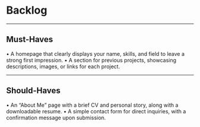 # Backlog

---

## Must-Haves

• A homepage that clearly displays your name, skills, and field to leave a
strong first impression. • A section for previous projects, showcasing
descriptions, images, or links for each project.

---

## Should-Haves

• An “About Me” page with a brief CV and personal story, along with a
downloadable resume. • A simple contact form for direct inquiries, with a
confirmation message upon submission.
